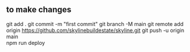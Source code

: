 ## to make changes

git add .
git commit -m "first commit"
git branch -M main 
git remote add origin https://github.com/skylinebuildestate/skyline.git
git push -u origin main  
npm run deploy